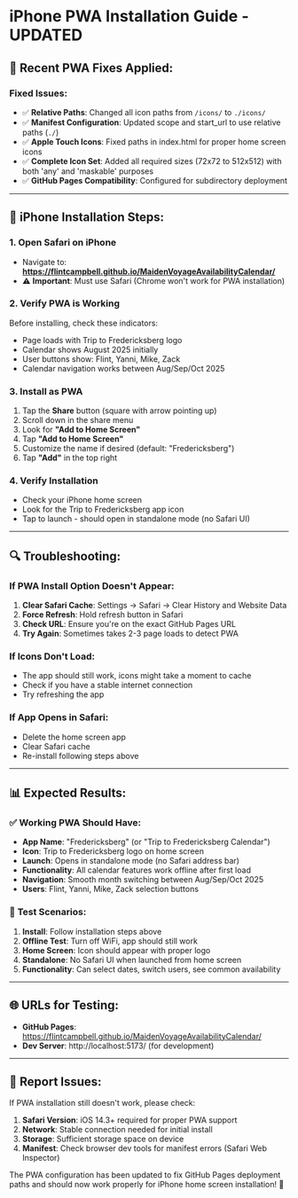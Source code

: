 # iPhone PWA Installation Guide - UPDATED

## 🔧 **Recent PWA Fixes Applied:**

### Fixed Issues:
- ✅ **Relative Paths**: Changed all icon paths from `/icons/` to `./icons/`
- ✅ **Manifest Configuration**: Updated scope and start_url to use relative paths (`./`)
- ✅ **Apple Touch Icons**: Fixed paths in index.html for proper home screen icons
- ✅ **Complete Icon Set**: Added all required sizes (72x72 to 512x512) with both 'any' and 'maskable' purposes
- ✅ **GitHub Pages Compatibility**: Configured for subdirectory deployment

---

## 📱 **iPhone Installation Steps:**

### 1. **Open Safari on iPhone**
- Navigate to: **https://flintcampbell.github.io/MaidenVoyageAvailabilityCalendar/**
- ⚠️ **Important**: Must use Safari (Chrome won't work for PWA installation)

### 2. **Verify PWA is Working**
Before installing, check these indicators:
- Page loads with Trip to Fredericksberg logo
- Calendar shows August 2025 initially
- User buttons show: Flint, Yanni, Mike, Zack
- Calendar navigation works between Aug/Sep/Oct 2025

### 3. **Install as PWA**
1. Tap the **Share** button (square with arrow pointing up)
2. Scroll down in the share menu
3. Look for **"Add to Home Screen"**
4. Tap **"Add to Home Screen"**
5. Customize the name if desired (default: "Fredericksberg")
6. Tap **"Add"** in the top right

### 4. **Verify Installation**
- Check your iPhone home screen
- Look for the Trip to Fredericksberg app icon
- Tap to launch - should open in standalone mode (no Safari UI)

---

## 🔍 **Troubleshooting:**

### If PWA Install Option Doesn't Appear:
1. **Clear Safari Cache**: Settings → Safari → Clear History and Website Data
2. **Force Refresh**: Hold refresh button in Safari
3. **Check URL**: Ensure you're on the exact GitHub Pages URL
4. **Try Again**: Sometimes takes 2-3 page loads to detect PWA

### If Icons Don't Load:
- The app should still work, icons might take a moment to cache
- Check if you have a stable internet connection
- Try refreshing the app

### If App Opens in Safari:
- Delete the home screen app
- Clear Safari cache
- Re-install following steps above

---

## 📊 **Expected Results:**

### ✅ **Working PWA Should Have:**
- **App Name**: "Fredericksberg" (or "Trip to Fredericksberg Calendar")
- **Icon**: Trip to Fredericksberg logo on home screen
- **Launch**: Opens in standalone mode (no Safari address bar)
- **Functionality**: All calendar features work offline after first load
- **Navigation**: Smooth month switching between Aug/Sep/Oct 2025
- **Users**: Flint, Yanni, Mike, Zack selection buttons

### 🎯 **Test Scenarios:**
1. **Install**: Follow installation steps above
2. **Offline Test**: Turn off WiFi, app should still work
3. **Home Screen**: Icon should appear with proper logo
4. **Standalone**: No Safari UI when launched from home screen
5. **Functionality**: Can select dates, switch users, see common availability

---

## 🌐 **URLs for Testing:**

- **GitHub Pages**: https://flintcampbell.github.io/MaidenVoyageAvailabilityCalendar/
- **Dev Server**: http://localhost:5173/ (for development)

---

## 📝 **Report Issues:**

If PWA installation still doesn't work, please check:
1. **Safari Version**: iOS 14.3+ required for proper PWA support
2. **Network**: Stable connection needed for initial install
3. **Storage**: Sufficient storage space on device
4. **Manifest**: Check browser dev tools for manifest errors (Safari Web Inspector)

The PWA configuration has been updated to fix GitHub Pages deployment paths and should now work properly for iPhone home screen installation! 🎉
